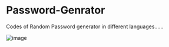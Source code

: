 # Password-Genrator
Codes of Random Password generator in different languages......



![image](https://github.com/user-attachments/assets/13889784-3703-4cdd-9f11-e7d2d964cab2)
